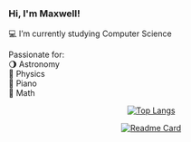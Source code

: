 ### Hi, I'm Maxwell!
💻 I’m currently studying Computer Science

Passionate for: \
🌖 Astronomy\
🍎 Physics\
🎹 Piano\
🧮 Math
<div align="center">
  
[![Top Langs](https://github-readme-stats.vercel.app/api/top-langs/?username=Maxw-ll&layout=compact&theme=dark&langs_count=8&hide_border=true)](https://github.com/Maxw-ll)
  
[![Readme Card](https://github-readme-stats.vercel.app/api/pin/?username=alphinos&repo=Pytholicos_Anonimos&theme=dark&hide_border=true)](https://github.com/alphinos/pytholicos_anonimos)
</div>
